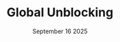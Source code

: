 ---
title: "Global Unblocking"
description: "The story behind it ig"
date: "September 16 2025"
draft: true
---